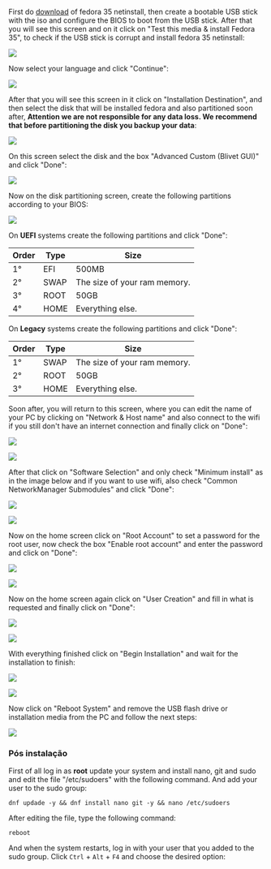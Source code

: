 First do [download](https://alt.fedoraproject.org/) of fedora 35 netinstall, then create a bootable USB stick with the iso and configure the BIOS to boot from the USB stick. After that you will see this screen and on it click on "Test this media & install Fedora 35", to check if the USB stick is corrupt and install fedora 35 netinstall:

![](images/fedora35/fedora35-start.webp)

Now select your language and click "Continue":

![](images/fedora35/fedora35-language.webp)

After that you will see this screen in it click on "Installation Destination", and then select the disk that will be installed fedora and also partitioned soon after, **Attention we are not responsible for any data loss. We recommend that before partitioning the disk you backup your data**:

![](images/fedora35/fedora35-dashboard.webp)

On this screen select the disk and the box "Advanced Custom (Blivet GUI)" and click "Done":

![](images/fedora35/fedora35-disk-selection.webp)

Now on the disk partitioning screen, create the following partitions according to your BIOS:

![](images/fedora35/fedora35-disk-partition.webp)

On **UEFI** systems create the following partitions and click "Done":

Order | Type | Size
------|------|------
  1°  | EFI  | 500MB
  2°  | SWAP | The size of your ram memory.
  3°  | ROOT | 50GB
  4°  | HOME | Everything else.

On **Legacy** systems create the following partitions and click "Done":

Order | Type | Size
------|------|------
  1°  | SWAP | The size of your ram memory.
  2°  | ROOT | 50GB
  3°  | HOME | Everything else.

Soon after, you will return to this screen, where you can edit the name of your PC by clicking on "Network & Host name" and also connect to the wifi if you still don't have an internet connection and finally click on "Done":

![](images/fedora35/fedora35-network.webp)

![](images/fedora35/fedora35-network1.webp)

After that click on "Software Selection" and only check "Minimum install" as in the image below and if you want to use wifi, also check "Common NetworkManager Submodules" and click "Done":

![](images/fedora35/fedora35-packages.webp)

![](images/fedora35/fedora35-packages1.webp)

Now on the home screen click on "Root Account" to set a password for the root user, now check the box "Enable root account" and enter the password and click on "Done":

![](images/fedora35/fedora35-root.webp)

![](images/fedora35/fedora35-root1.webp)

Now on the home screen again click on "User Creation" and fill in what is requested and finally click on "Done":

![](images/fedora35/fedora35-user.webp)

![](images/fedora35/fedora35-user1.webp)

With everything finished click on "Begin Installation" and wait for the installation to finish:

![](images/fedora35/fedora35-finishing.webp)

![](images/fedora35/fedora35-installing.webp)

Now click on "Reboot System" and remove the USB flash drive or installation media from the PC and follow the next steps:

![](images/fedora35/fedora35-complete.webp)

### Pós instalação

First of all log in as **root** update your system and install nano, git and sudo and edit the file "/etc/sudoers" with the following command. And add your user to the sudo group:

	dnf updade -y && dnf install nano git -y && nano /etc/sudoers

After editing the file, type the following command:

	reboot

And when the system restarts, log in with your user that you added to the sudo group. Click `Ctrl` + `Alt` + `F4` and choose the desired option:
